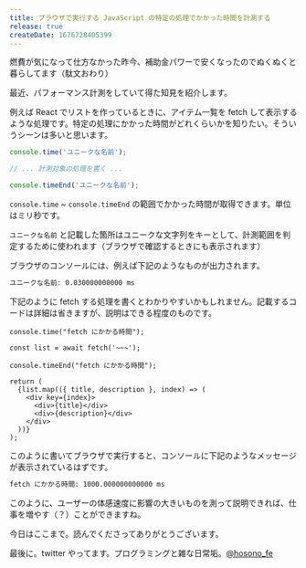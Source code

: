 ```yaml
---
title: ブラウザで実行する JavaScript の特定の処理でかかった時間を計測する
release: true
createDate: 1676728405399
---
```


燃費が気になって仕方なかった昨今、補助金パワーで安くなったのでぬくぬくと暮らしてます（駄文おわり）

最近、パフォーマンス計測をしていて得た知見を紹介します。

例えば React でリストを作っているときに、アイテム一覧を fetch して表示するような処理です。特定の処理にかかった時間がどれくらいかを知りたい。そういうシーンは多いと思います。

```ts
console.time('ユニークな名前');

// ... 計測対象の処理を書く ...

console.timeEnd('ユニークな名前');
```

`console.time` ~ `console.timeEnd` の範囲でかかった時間が取得できます。単位はミリ秒です。

`ユニークな名前` と記載した箇所はユニークな文字列をキーとして、計測範囲を判定するために使われます（ブラウザで確認するときにも表示されます）

ブラウザのコンソールには、例えば下記のようなものが出力されます。

```txt
ユニークな名前: 0.030000000000 ms
```

下記のように fetch する処理を書くとわかりやすいかもしれません。記載するコードは詳細は省きますが、説明はできる程度のものです。

```tsx
console.time("fetch にかかる時間");

const list = await fetch('~~~');

console.timeEnd("fetch にかかる時間");

return (
  {list.map(({ title, description }, index) => (
    <div key={index}>
      <div>{title}</div>
      <div>{description}</div>
    </div>
  ))}
);
```

このように書いてブラウザで実行すると、コンソールに下記のようなメッセージが表示されているはずです。

```txt
fetch にかかる時間: 1000.000000000000 ms
```

このように、ユーザーの体感速度に影響の大きいものを測って説明できれば、仕事を増やす（？）ことができますね。

今日はここまで。読んでくださってありがとうございます。

最後に。twitter やってます。プログラミングと雑な日常垢。[@hosono_fe](https://twitter.com/hosono_fe)
